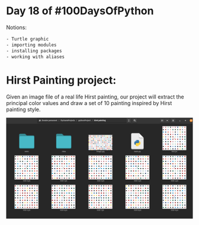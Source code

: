 # Day 18 of #100DaysOfPython

Notions:

    - Turtle graphic
    - importing modules
    - installing packages
    - working with aliases


# Hirst Painting project:

Given an image file of a real life Hirst painting, our project will extract the principal color values and draw a set of 10 painting inspired by Hirst painting style.

![result image](result.png "Screenshot du résultat")

